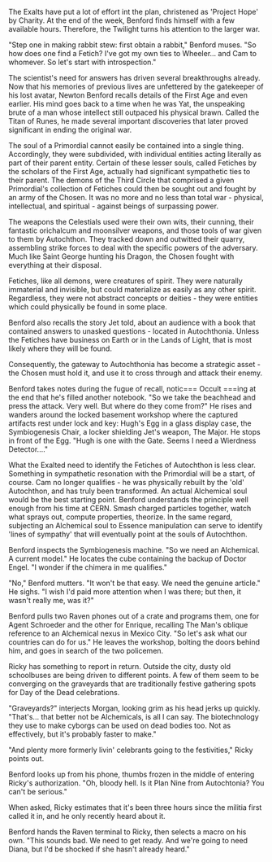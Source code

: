 The Exalts have put a lot of effort int the plan, christened as 'Project Hope' by Charity. At the end of the week, Benford finds himself with a few available hours. Therefore, the Twilight turns his attention to the larger war.

"Step one in making rabbit stew: first obtain a rabbit," Benford muses. "So how does one find a Fetich? I've got my own ties to Wheeler... and Cam to whomever. So let's start with introspection."

The scientist's need for answers has driven several breakthroughs already. Now that his memories of previous lives are unfettered by the gatekeeper of his lost avatar, Newton Benford recalls details of the First Age and even earlier. His mind goes back to a time when he was Yat, the unspeaking brute of a man whose intellect still outpaced his physical brawn. Called the Titan of Runes, he made several important discoveries that later proved significant in ending the original war.

The soul of a Primordial cannot easily be contained into a single thing. Accordingly, they were subdivided, with individual entities acting literally as part of their parent entity. Certain of these lesser souls, called Fetiches by the scholars of the First Age, actually had significant sympathetic ties to their parent. The demons of the Third Circle that comprised a given Primordial's collection of Fetiches could then be sought out and fought by an army of the Chosen. It was no more and no less than total war - physical, intellectual, and spiritual - against beings of surpassing power.

The weapons the Celestials used were their own wits, their cunning, their fantastic orichalcum and moonsilver weapons, and those tools of war given to them by Autochthon. They tracked down and outwitted their quarry, assembling strike forces to deal with the specific powers of the adversary. Much like Saint George hunting his Dragon, the Chosen fought with everything at their disposal.

Fetiches, like all demons, were creatures of spirit. They were naturally immaterial and invisible, but could materialize as easily as any other spirit. Regardless, they were not abstract concepts or deities - they were entities which could physically be found in some place.

Benford also recalls the story Jet told, about an audience with a book that contained answers to unasked questions - located in Autochthonia. Unless the Fetiches have business on Earth or in the Lands of Light, that is most likely where they will be found.

Consequently, the gateway to Autochthonia has become a strategic asset - the Chosen must hold it, and use it to cross through and attack their enemy.

Benford takes notes during the fugue of recall, notic=== Occult ===ing at the end that he's filled another notebook. "So we take the beachhead and press the attack. Very well. But where do they come from?" He rises and wanders around the locked basement workshop where the captured artifacts rest under lock and key: Hugh's Egg in a glass display case, the Symbiogenesis Chair, a locker shielding Jet's weapon, The Major. He stops in front of the Egg. "Hugh is one with the Gate. Seems I need a Wierdness Detector...."

What the Exalted need to identify the Fetiches of Autochthon is less clear. Something in sympathetic resonation with the Primordial will be a start, of course. Cam no longer qualifies - he was physically rebuilt by the 'old' Autochthon, and has truly been transformed. An actual Alchemical soul would be the best starting point. Benford understands the principle well enough from his time at CERN. Smash charged particles together, watch what sprays out, compute properties, theorize. In the same regard, subjecting an Alchemical soul to Essence manipulation can serve to identify 'lines of sympathy' that will eventually point at the souls of Autochthon.

Benford inspects the Symbiogenesis machine. "So we need an Alchemical. A current model." He locates the cube containing the backup of Doctor Engel. "I wonder if the chimera in me qualifies."

"No," Benford mutters. "It won't be that easy. We need the genuine article." He sighs. "I wish I'd paid more attention when I was there; but then, it wasn't really me, was it?"

Benford pulls two Raven phones out of a crate and programs them, one for Agent Schroeder and the other for Enrique, recalling The Man's oblique reference to an Alchemical nexus in Mexico City. "So let's ask what our countries can do for us." He leaves the workshop, bolting the doors behind him, and goes in search of the two policemen.

Ricky has something to report in return. Outside the city, dusty old schoolbuses are being driven to different points. A few of them seem to be converging on the graveyards that are traditionally festive gathering spots for Day of the Dead celebrations.

"Graveyards?" interjects Morgan, looking grim as his head jerks up quickly. "That's... that better not be Alchemicals, is all I can say. The biotechnology they use to make cyborgs can be used on dead bodies too. Not as effectively, but it's probably faster to make."

"And plenty more formerly livin' celebrants going to the festivities," Ricky points out.

Benford looks up from his phone, thumbs frozen in the middle of entering Ricky's authorization. "Oh, bloody hell. Is it Plan Nine from Autochtonia? You can't be serious."

When asked, Ricky estimates that it's been three hours since the militia first called it in, and he only recently heard about it.

Benford hands the Raven terminal to Ricky, then selects a macro on his own. "This sounds bad. We need to get ready. And we're going to need Diana, but I'd be shocked if she hasn't already heard."